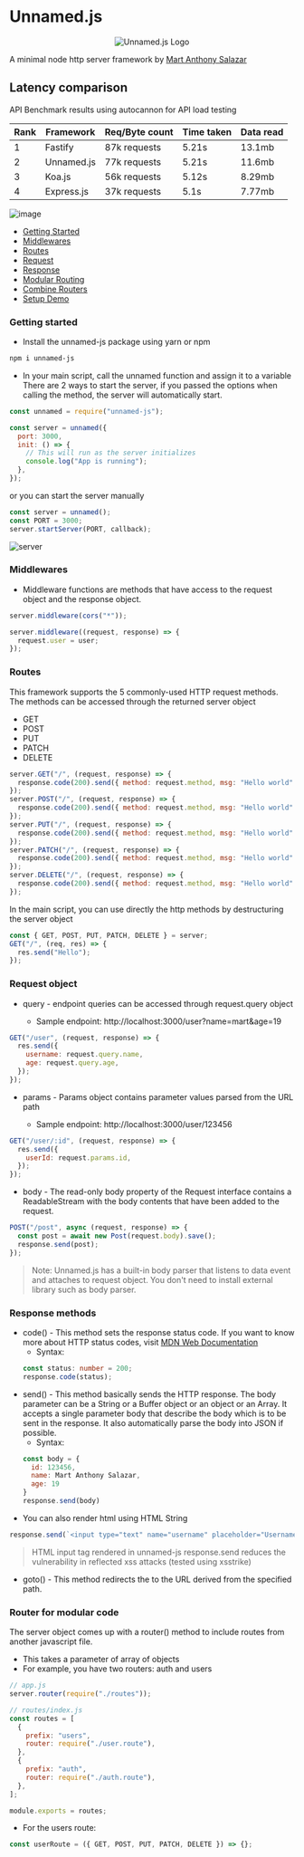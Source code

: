 # Unnamed.js

<div align='center'>
  <img src="https://github.com/mart-anthony-stark/Unnamed.js/blob/test/docs/UNNAMED.JS.png?raw=true" alt="Unnamed.js Logo" />
</div>

A minimal node http server framework by [Mart Anthony Salazar](https://github.com/mart-anthony-stark)

## Latency comparison

API Benchmark results using autocannon for API load testing

| Rank     | Framework     | Req/Byte count | Time taken     | Data read      |
| -------- | ------------- | -------------- | -------------- | -------------- | 
|  1       | Fastify       | 87k requests   | 5.21s          | 13.1mb         |
|  2       | Unnamed.js    | 77k requests   | 5.21s          | 11.6mb         |
|  3       | Koa.js        | 56k requests   | 5.12s          | 8.29mb         |
|  4       | Express.js    | 37k requests   | 5.1s           | 7.77mb         |

![image](https://github.com/mart-anthony-stark/Unnamed.js/blob/test/docs/latency%20table.png?raw=true)

- [Getting Started](https://github.com/mart-anthony-stark/Unnamed.js#getting-started)
- [Middlewares](https://github.com/mart-anthony-stark/Unnamed.js#middlewares)
- [Routes](https://github.com/mart-anthony-stark/Unnamed.js#routes)
- [Request](https://github.com/mart-anthony-stark/Unnamed.js#request-object)
- [Response](https://github.com/mart-anthony-stark/Unnamed.js#response-methods)
- [Modular Routing](https://github.com/mart-anthony-stark/Unnamed.js#router-for-modular-code)
- [Combine Routers](https://github.com/mart-anthony-stark/Unnamed.js#combine-routers)
- [Setup Demo](https://github.com/mart-anthony-stark/Unnamed.js/tree/test-package/demoV2)

### Getting started

- Install the unnamed-js package using yarn or npm

```bash
npm i unnamed-js
```

- In your main script, call the unnamed function and assign it to a variable
  There are 2 ways to start the server, if you passed the options when calling the method, the server will automatically start.

```javascript
const unnamed = require("unnamed-js");

const server = unnamed({
  port: 3000,
  init: () => {
    // This will run as the server initializes
    console.log("App is running");
  },
});
```

or you can start the server manually

```javascript
const server = unnamed();
const PORT = 3000;
server.startServer(PORT, callback);
```

![server](https://github.com/mart-anthony-stark/Unnamed.js/blob/test/docs/start%20server.png?raw=true)

### Middlewares

- Middleware functions are methods that have access to the request object and the response object.

```javascript
server.middleware(cors("*"));
```

```javascript
server.middleware((request, response) => {
  request.user = user;
});
```

### Routes

This framework supports the 5 commonly-used HTTP request methods. The methods can be accessed through the returned server object

- GET
- POST
- PUT
- PATCH
- DELETE

```javascript
server.GET("/", (request, response) => {
  response.code(200).send({ method: request.method, msg: "Hello world" });
});
server.POST("/", (request, response) => {
  response.code(200).send({ method: request.method, msg: "Hello world" });
});
server.PUT("/", (request, response) => {
  response.code(200).send({ method: request.method, msg: "Hello world" });
});
server.PATCH("/", (request, response) => {
  response.code(200).send({ method: request.method, msg: "Hello world" });
});
server.DELETE("/", (request, response) => {
  response.code(200).send({ method: request.method, msg: "Hello world" });
});
```

In the main script, you can use directly the http methods by destructuring the server object

```javascript
const { GET, POST, PUT, PATCH, DELETE } = server;
GET("/", (req, res) => {
  res.send("Hello");
});
```

### Request object

- query - endpoint queries can be accessed through request.query object

  - Sample endpoint: http://localhost:3000/user?name=mart&age=19

```javascript
GET("/user", (request, response) => {
  res.send({
    username: request.query.name,
    age: request.query.age,
  });
});
```

- params - Params object contains parameter values parsed from the URL path

  - Sample endpoint: http://localhost:3000/user/123456

```javascript
GET("/user/:id", (request, response) => {
  res.send({
    userId: request.params.id,
  });
});
```

- body - The read-only body property of the Request interface contains a ReadableStream with the body contents that have been added to the request.

```javascript
POST("/post", async (request, response) => {
  const post = await new Post(request.body).save();
  response.send(post);
});
```

> Note: Unnamed.js has a built-in body parser that listens to data event and attaches to request object. You don't need to install external library such as body parser.

### Response methods

- code() - This method sets the response status code. If you want to know more about HTTP status codes, visit [MDN Web Documentation](https://developer.mozilla.org/en-US/docs/Web/HTTP/Status)
  - Syntax:
  ```typescript
  const status: number = 200;
  response.code(status);
  ```
- send() - This method basically sends the HTTP response. The body parameter can be a String or a Buffer object or an object or an Array. It accepts a single parameter body that describe the body which is to be sent in the response. It also automatically parse the body into JSON if possible.
  - Syntax:
  ```javascript
  const body = {
    id: 123456,
    name: Mart Anthony Salazar,
    age: 19
  }
  response.send(body)
  ```
- You can also render html using HTML String

```javascript
response.send(`<input type="text" name="username" placeholder="Username" />`);
```

> HTML input tag rendered in unnamed-js response.send reduces the vulnerability in reflected xss attacks (tested using xsstrike)

- goto() - This method redirects the to the URL derived from the specified path.

### Router for modular code

The server object comes up with a router() method to include routes from another javascript file.

- This takes a parameter of array of objects
- For example, you have two routers: auth and users

```javascript
// app.js
server.router(require("./routes"));
```

```javascript
// routes/index.js
const routes = [
  {
    prefix: "users",
    router: require("./user.route"),
  },
  {
    prefix: "auth",
    router: require("./auth.route"),
  },
];

module.exports = routes;
```

- For the users route:

```javascript
const userRoute = ({ GET, POST, PUT, PATCH, DELETE }) => {};
```
